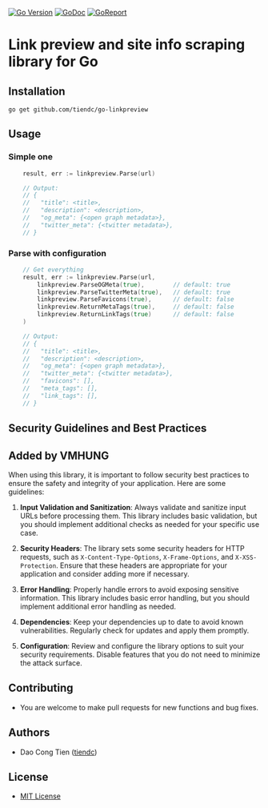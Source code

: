 [![Go Version][gover-img]][gover] [![GoDoc][doc-img]][doc] [![GoReport][rpt-img]][rpt]

# Link preview and site info scraping library for Go

## Installation

```shell
go get github.com/tiendc/go-linkpreview
```

## Usage

### Simple one

```go
    result, err := linkpreview.Parse(url)

    // Output:
    // {
    //   "title": <title>,
    //   "description": <description>,
    //   "og_meta": {<open graph metadata>},
    //   "twitter_meta": {<twitter metadata>},
    // }
```

### Parse with configuration

```go
    // Get everything
    result, err := linkpreview.Parse(url,
        linkpreview.ParseOGMeta(true),        // default: true
        linkpreview.ParseTwitterMeta(true),   // default: true
        linkpreview.ParseFavicons(true),      // default: false
        linkpreview.ReturnMetaTags(true),     // default: false
        linkpreview.ReturnLinkTags(true)      // default: false
    )

    // Output:
    // {
    //   "title": <title>,
    //   "description": <description>,
    //   "og_meta": {<open graph metadata>},
    //   "twitter_meta": {<twitter metadata>},
    //   "favicons": [],
    //   "meta_tags": [],
    //   "link_tags": [],
    // }
```

## Security Guidelines and Best Practices
## Added by VMHUNG
When using this library, it is important to follow security best practices to ensure the safety and integrity of your application. Here are some guidelines:

1. **Input Validation and Sanitization**: Always validate and sanitize input URLs before processing them. This library includes basic validation, but you should implement additional checks as needed for your specific use case.

2. **Security Headers**: The library sets some security headers for HTTP requests, such as `X-Content-Type-Options`, `X-Frame-Options`, and `X-XSS-Protection`. Ensure that these headers are appropriate for your application and consider adding more if necessary.

3. **Error Handling**: Properly handle errors to avoid exposing sensitive information. This library includes basic error handling, but you should implement additional error handling as needed.

4. **Dependencies**: Keep your dependencies up to date to avoid known vulnerabilities. Regularly check for updates and apply them promptly.

5. **Configuration**: Review and configure the library options to suit your security requirements. Disable features that you do not need to minimize the attack surface.

## Contributing

- You are welcome to make pull requests for new functions and bug fixes.

## Authors

- Dao Cong Tien ([tiendc](https://github.com/tiendc))

## License

- [MIT License](LICENSE)

[doc-img]: https://pkg.go.dev/badge/github.com/tiendc/go-linkpreview
[doc]: https://pkg.go.dev/github.com/tiendc/go-linkpreview
[gover-img]: https://img.shields.io/badge/Go-%3E%3D%201.18-blue
[gover]: https://img.shields.io/badge/Go-%3E%3D%201.18-blue
[rpt-img]: https://goreportcard.com/badge/github.com/tiendc/go-linkpreview
[rpt]: https://goreportcard.com/report/github.com/tiendc/go-linkpreview
